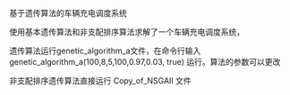 
基于遗传算法的车辆充电调度系统

使用基本遗传算法和非支配排序算法求解了一个车辆充电调度系统，

遗传算法运行genetic_algorithm_a文件，在命令行输入  genetic_algorithm_a(100,8,5,100,0.97,0.03, true)  运行。算法的参数可以更改

非支配排序遗传算法直接运行 Copy_of_NSGAII 文件
